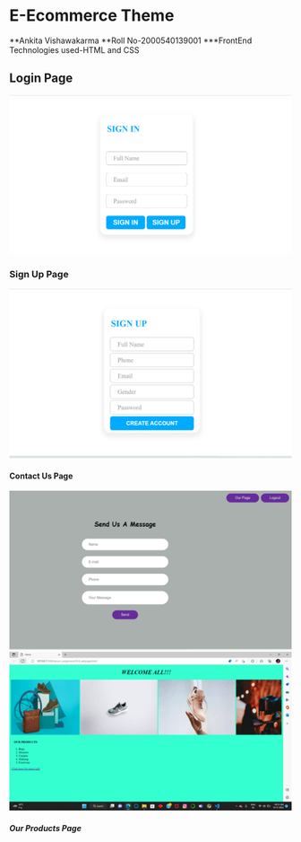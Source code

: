 # E-Ecommerce Theme
**Ankita Vishawakarma
**Roll No-2000540139001
***FrontEnd Technologies used-HTML and CSS
## Login Page
![LoginPage!](https://github.com/AnkitaVishw/Xenonstack.1/blob/main/images/LoginPage.png)
### Sign Up Page
![](https://github.com/AnkitaVishw/Xenonstack.1/blob/main/images/SignUpPage.png)
#### Contact Us Page
![](https://github.com/AnkitaVishw/Xenonstack.1/blob/main/images/contactUs.png)
![](https://github.com/AnkitaVishw/Xenonstack.1/blob/main/images/Screenshot%20(12).png)
##### Our Products Page


